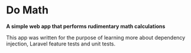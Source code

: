 # Do Math

**A simple web app that performs rudimentary math calculations**

This app was written for the purpose of learning more about dependency injection, Laravel feature tests and unit tests.
